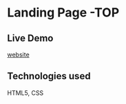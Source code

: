 # Landing Page -TOP
## Live Demo
[website](https://22tsb.github.io/landing-page-project) 
## Technologies used
HTML5, CSS
